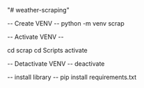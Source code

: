 "# weather-scraping" 

-- Create VENV --
python -m venv scrap

-- Activate VENV --

cd scrap
cd Scripts
activate

-- Detactivate VENV --
deactivate

-- install library -- 
pip install requirements.txt

